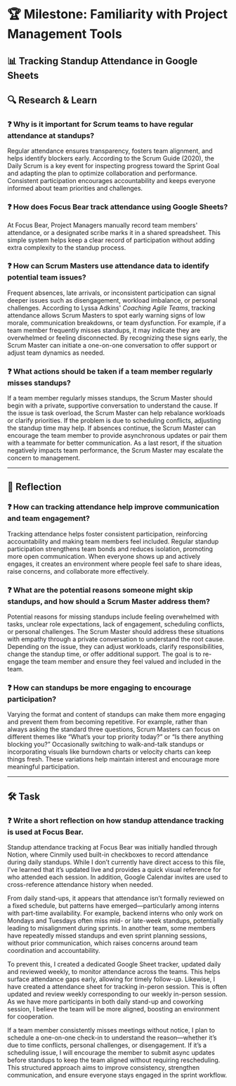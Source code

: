 # 🏆 Milestone: Familiarity with Project Management Tools

## 📊 Tracking Standup Attendance in Google Sheets

## 🔍 Research & Learn

### ❓ Why is it important for Scrum teams to have regular attendance at standups?  
Regular attendance ensures transparency, fosters team alignment, and helps identify blockers early. According to the Scrum Guide (2020), the Daily Scrum is a key event for inspecting progress toward the Sprint Goal and adapting the plan to optimize collaboration and performance. Consistent participation encourages accountability and keeps everyone informed about team priorities and challenges.

### ❓ How does Focus Bear track attendance using Google Sheets?  
At Focus Bear, Project Managers manually record team members' attendance, or a designated scribe marks it in a shared spreadsheet. This simple system helps keep a clear record of participation without adding extra complexity to the standup process.

### ❓ How can Scrum Masters use attendance data to identify potential team issues?  
Frequent absences, late arrivals, or inconsistent participation can signal deeper issues such as disengagement, workload imbalance, or personal challenges. According to Lyssa Adkins' *Coaching Agile Teams*, tracking attendance allows Scrum Masters to spot early warning signs of low morale, communication breakdowns, or team dysfunction. For example, if a team member frequently misses standups, it may indicate they are overwhelmed or feeling disconnected. By recognizing these signs early, the Scrum Master can initiate a one-on-one conversation to offer support or adjust team dynamics as needed.

### ❓ What actions should be taken if a team member regularly misses standups?  
If a team member regularly misses standups, the Scrum Master should begin with a private, supportive conversation to understand the cause. If the issue is task overload, the Scrum Master can help rebalance workloads or clarify priorities. If the problem is due to scheduling conflicts, adjusting the standup time may help. If absences continue, the Scrum Master can encourage the team member to provide asynchronous updates or pair them with a teammate for better communication. As a last resort, if the situation negatively impacts team performance, the Scrum Master may escalate the concern to management.

---

## 📝 Reflection

### ❓ How can tracking attendance help improve communication and team engagement?  
Tracking attendance helps foster consistent participation, reinforcing accountability and making team members feel included. Regular standup participation strengthens team bonds and reduces isolation, promoting more open communication. When everyone shows up and actively engages, it creates an environment where people feel safe to share ideas, raise concerns, and collaborate more effectively.

### ❓ What are the potential reasons someone might skip standups, and how should a Scrum Master address them?  
Potential reasons for missing standups include feeling overwhelmed with tasks, unclear role expectations, lack of engagement, scheduling conflicts, or personal challenges. The Scrum Master should address these situations with empathy through a private conversation to understand the root cause. Depending on the issue, they can adjust workloads, clarify responsibilities, change the standup time, or offer additional support. The goal is to re-engage the team member and ensure they feel valued and included in the team. 

### ❓ How can standups be more engaging to encourage participation?  
Varying the format and content of standups can make them more engaging and prevent them from becoming repetitive. For example, rather than always asking the standard three questions, Scrum Masters can focus on different themes like “What’s your top priority today?” or “Is there anything blocking you?” Occasionally switching to walk-and-talk standups or incorporating visuals like burndown charts or velocity charts can keep things fresh. These variations help maintain interest and encourage more meaningful participation.

---

## 🛠️ Task

### ❓ Write a short reflection on how standup attendance tracking is used at Focus Bear.  
Standup attendance tracking at Focus Bear was initially handled through Notion, where Cinmily used built-in checkboxes to record attendance during daily standups. While I don’t currently have direct access to this file, I’ve learned that it’s updated live and provides a quick visual reference for who attended each session. In addition, Google Calendar invites are used to cross-reference attendance history when needed.

From daily stand-ups, it appears that attendance isn’t formally reviewed on a fixed schedule, but patterns have emerged—particularly among interns with part-time availability. For example, backend interns who only work on Mondays and Tuesdays often miss mid- or late-week standups, potentially leading to misalignment during sprints. In another team, some members have repeatedly missed standups and even sprint planning sessions, without prior communication, which raises concerns around team coordination and accountability.

To prevent this, I created a dedicated Google Sheet tracker, updated daily and reviewed weekly, to monitor attendance across the teams. This helps surface attendance gaps early, allowing for timely follow-up. Likewise, I have created a attendance sheet for tracking in-peron session. This is often updated and review weekly corresponding to our weekly in-person session. As we have more participants in both daily stand-up and coworking session, I believe the team will be more aligned, boosting an environment for cooperation. 

If a team member consistently misses meetings without notice, I plan to schedule a one-on-one check-in to understand the reason—whether it’s due to time conflicts, personal challenges, or disengagement. If it’s a scheduling issue, I will encourage the member to submit async updates before standups to keep the team aligned without requiring rescheduling. This structured approach aims to improve consistency, strengthen communication, and ensure everyone stays engaged in the sprint workflow.




